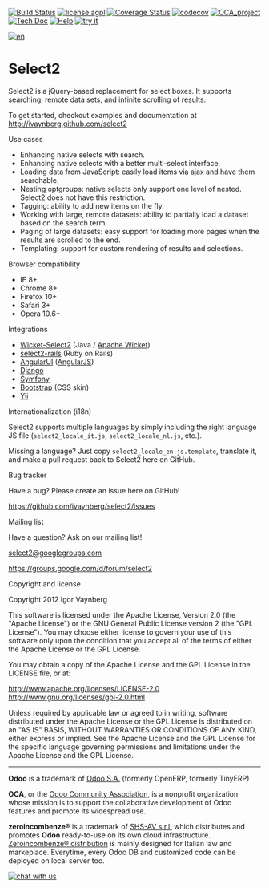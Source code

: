 [![Build Status](https://travis-ci.org/zeroincombenze/select2.svg?branch=7.0)](https://travis-ci.org/zeroincombenze/select2)
[![license agpl](https://img.shields.io/badge/licence-AGPL--3-blue.svg)](http://www.gnu.org/licenses/agpl-3.0.html)
[![Coverage Status](https://coveralls.io/repos/github/zeroincombenze/select2/badge.svg?branch=7.0)](https://coveralls.io/github/zeroincombenze/select2?branch=7.0)
[![codecov](https://codecov.io/gh/zeroincombenze/select2/branch/7.0/graph/badge.svg)](https://codecov.io/gh/zeroincombenze/select2/branch/7.0)
[![OCA_project](http://www.zeroincombenze.it/wp-content/uploads/ci-ct/prd/button-oca-7.svg)](https://github.com/OCA/select2/tree/7.0)
[![Tech Doc](http://www.zeroincombenze.it/wp-content/uploads/ci-ct/prd/button-docs-7.svg)](http://wiki.zeroincombenze.org/en/Odoo/7.0/dev)
[![Help](http://www.zeroincombenze.it/wp-content/uploads/ci-ct/prd/button-help-7.svg)](http://wiki.zeroincombenze.org/en/Odoo/7.0/man/)
[![try it](http://www.zeroincombenze.it/wp-content/uploads/ci-ct/prd/button-try-it-7.svg)](http://erp7.zeroincombenze.it)


[![en](http://www.shs-av.com/wp-content/en_US.png)](http://wiki.zeroincombenze.org/it/Odoo/7.0/man)

Select2
=======

Select2 is a jQuery-based replacement for select boxes. It supports searching, remote data sets, and infinite scrolling of results.

To get started, checkout examples and documentation at http://ivaynberg.github.com/select2

Use cases

* Enhancing native selects with search.
* Enhancing native selects with a better multi-select interface.
* Loading data from JavaScript: easily load items via ajax and have them searchable.
* Nesting optgroups: native selects only support one level of nested. Select2 does not have this restriction.
* Tagging: ability to add new items on the fly.
* Working with large, remote datasets: ability to partially load a dataset based on the search term.
* Paging of large datasets: easy support for loading more pages when the results are scrolled to the end.
* Templating: support for custom rendering of results and selections.

Browser compatibility
* IE 8+
* Chrome 8+
* Firefox 10+
* Safari 3+
* Opera 10.6+

Integrations

* [Wicket-Select2](https://github.com/ivaynberg/wicket-select2) (Java / [Apache Wicket](http://wicket.apache.org))
* [select2-rails](https://github.com/argerim/select2-rails) (Ruby on Rails)
* [AngularUI](http://angular-ui.github.com/#directives-select2) ([AngularJS](angularjs.org))
* [Django](https://github.com/applegrew/django-select2)
* [Symfony](https://github.com/19Gerhard85/sfSelect2WidgetsPlugin)
* [Bootstrap](https://github.com/t0m/select2-bootstrap-css) (CSS skin)
* [Yii](https://github.com/tonybolzan/yii-select2)

Internationalization (i18n)

Select2 supports multiple languages by simply including the right
language JS file (`select2_locale_it.js`, `select2_locale_nl.js`, etc.).

Missing a language? Just copy `select2_locale_en.js.template`, translate
it, and make a pull request back to Select2 here on GitHub.

Bug tracker

Have a bug? Please create an issue here on GitHub!

https://github.com/ivaynberg/select2/issues

Mailing list

Have a question? Ask on our mailing list!

select2@googlegroups.com

https://groups.google.com/d/forum/select2


Copyright and license

Copyright 2012 Igor Vaynberg

This software is licensed under the Apache License, Version 2.0 (the "Apache License") or the GNU
General Public License version 2 (the "GPL License"). You may choose either license to govern your
use of this software only upon the condition that you accept all of the terms of either the Apache
License or the GPL License.

You may obtain a copy of the Apache License and the GPL License in the LICENSE file, or at:

http://www.apache.org/licenses/LICENSE-2.0
http://www.gnu.org/licenses/gpl-2.0.html

Unless required by applicable law or agreed to in writing, software distributed under the Apache License
or the GPL License is distributed on an "AS IS" BASIS, WITHOUT WARRANTIES OR CONDITIONS OF ANY KIND,
either express or implied. See the Apache License and the GPL License for the specific language governing
permissions and limitations under the Apache License and the GPL License.

[//]: # (copyright)

----

**Odoo** is a trademark of [Odoo S.A.](https://www.odoo.com/) (formerly OpenERP, formerly TinyERP)

**OCA**, or the [Odoo Community Association](http://odoo-community.org/), is a nonprofit organization whose
mission is to support the collaborative development of Odoo features and
promote its widespread use.

**zeroincombenze®** is a trademark of [SHS-AV s.r.l.](http://www.shs-av.com/)
which distributes and promotes **Odoo** ready-to-use on its own cloud infrastructure.
[Zeroincombenze® distribution](http://wiki.zeroincombenze.org/en/Odoo)
is mainly designed for Italian law and markeplace.
Everytime, every Odoo DB and customized code can be deployed on local server too.

[//]: # (end copyright)

[//]: # (addons)

[//]: # (end addons)

[![chat with us](https://www.shs-av.com/wp-content/chat_with_us.gif)](https://tawk.to/85d4f6e06e68dd4e358797643fe5ee67540e408b)
